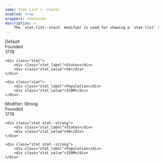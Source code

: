 ```yaml
---
name: Stat List (--stack)
enabled: true
wrappers: container
description: >
    The `stat-list--stack` modifier is used for showing a `stat-list` in a column.
---
```


<div class="dd-heading">Default</div>

<div class="stat-list stat-list--stack">
    <div class="stat">
        <div class="stat_label">Founded</div>
        <div class="stat_value">1776</div>
    </div>

    <div class="stat">
        <div class="stat_label">States</div>
        <div class="stat_value">50</div>
    </div>

    <div class="stat">
        <div class="stat_label">Population</div>
        <div class="stat_value">320M</div>
    </div>
</div>

<div class="dd-heading">Modifier: Strong</div>

<div class="stat-list stat-list--stack">
    <div class="stat stat--strong">
        <div class="stat_label">Founded</div>
        <div class="stat_value">1776</div>
    </div>

    <div class="stat stat--strong">
        <div class="stat_label">States</div>
        <div class="stat_value">50</div>
    </div>

    <div class="stat stat--strong">
        <div class="stat_label">Population</div>
        <div class="stat_value">320M</div>
    </div>
</div>
